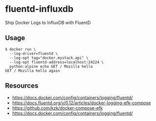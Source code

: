 # fluentd-influxdb
Ship Docker Logs to InfluxDB with FluentD

## Usage

```
$ docker run \
  --log-driver=fluentd \
  --log-opt tag="docker.mystack.api" \
  --log-opt fluentd-address=localhost:24224 \
  python:alpine echo GET / Mozilla hello
GET / Mozilla hello again
```

## Resources

- https://docs.docker.com/config/containers/logging/fluentd/
- https://docs.fluentd.org/v/0.12/articles/docker-logging-efk-compose
- https://github.com/kzk/docker-compose-efk
- https://docs.docker.com/config/containers/logging/fluentd/
